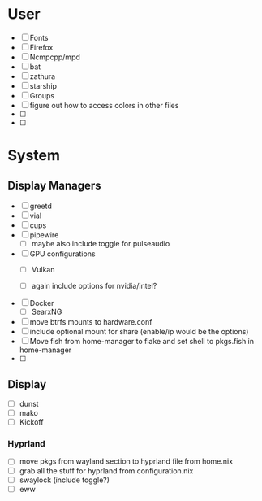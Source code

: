 # User
 - [ ] Fonts
 - [ ] Firefox
 - [ ] Ncmpcpp/mpd
 - [ ] bat
 - [ ] zathura
 - [ ] starship
 - [ ] Groups
 - [ ] figure out how to access colors in other files
 - [ ]
 - [ ]

# System
## Display Managers
 - [ ] greetd
 - [ ] vial
 - [ ] cups
 - [ ] pipewire
    - [ ] maybe also include toggle for pulseaudio
 - [ ] GPU configurations
    - [ ] Vulkan

    - [ ] again include options for nvidia/intel?
 - [ ] Docker
    - [ ] SearxNG
 - [ ] move btrfs mounts to hardware.conf
 - [ ] include optional mount for share (enable/ip would be the options)
 - [ ] Move fish from home-manager to flake and set shell to pkgs.fish in home-manager
 - [ ]

## Display
 - [ ] dunst
 - [ ] mako
 - [ ] Kickoff
### Hyprland
 - [ ] move pkgs from wayland section to hyprland file from home.nix
 - [ ] grab all the stuff for hyprland from configuration.nix
 - [ ] swaylock (include toggle?)
 - [ ] eww
